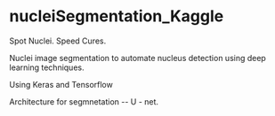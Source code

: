 # nucleiSegmentation_Kaggle
Spot Nuclei. Speed Cures.

Nuclei image segmentation to automate nucleus detection using deep learning techniques.

Using Keras and Tensorflow

Architecture for segmnetation -- U - net.
